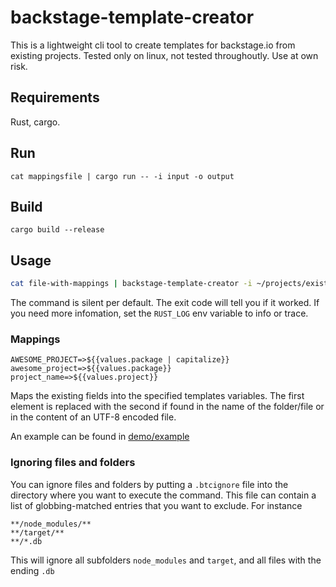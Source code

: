 # backstage-template-creator

This is a lightweight cli tool to create templates for backstage.io from existing projects. Tested only on linux, not tested throughoutly. Use at own risk.

## Requirements

Rust, cargo.

## Run

```
cat mappingsfile | cargo run -- -i input -o output
```

## Build

```
cargo build --release
```

## Usage

```sh
cat file-with-mappings | backstage-template-creator -i ~/projects/existing-project -o ~/projects/project-template
```

The command is silent per default. The exit code will tell you if it worked. If you need more infomation, set the `RUST_LOG` env variable to info or trace.

### Mappings

```
AWESOME_PROJECT=>${{values.package | capitalize}}
awesome_project=>${{values.package}}
project_name=>${{values.project}}
```

Maps the existing fields into the specified templates variables. The first element is replaced with the second if found in the name of the folder/file or in the content of an UTF-8 encoded file.

An example can be found in [demo/example](demo/example)

### Ignoring files and folders

You can ignore files and folders by putting a `.btcignore` file into the directory where you want to execute the command. This file can contain a list of globbing-matched entries that you want to exclude. For instance

```
**/node_modules/**
**/target/**
**/*.db
```

This will ignore all subfolders `node_modules` and `target`, and all files with the ending `.db`

